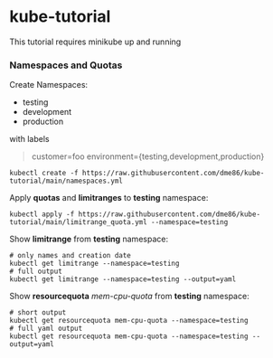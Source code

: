 # kube-tutorial

This tutorial requires minikube up and running

### Namespaces and Quotas
Create Namespaces:

 - testing
 - development
 - production

with labels 

> customer=foo
> environment={testing,development,production}

    kubectl create -f https://raw.githubusercontent.com/dme86/kube-tutorial/main/namespaces.yml

Apply **quotas** and **limitranges** to **testing** namespace:

    kubectl apply -f https://raw.githubusercontent.com/dme86/kube-tutorial/main/limitrange_quota.yml --namespace=testing

Show **limitrange** from **testing** namespace:

    # only names and creation date
    kubectl get limitrange --namespace=testing
    # full output
    kubectl get limitrange --namespace=testing --output=yaml

Show **resourcequota** *mem-cpu-quota* from **testing** namespace:

    # short output
    kubectl get resourcequota mem-cpu-quota --namespace=testing
    # full yaml output
    kubectl get resourcequota mem-cpu-quota --namespace=testing --output=yaml

